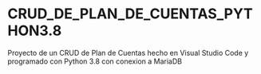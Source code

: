 # CRUD_DE_PLAN_DE_CUENTAS_PYTHON3.8
Proyecto de un CRUD de Plan de Cuentas hecho en Visual Studio Code y programado con Python 3.8 con conexion a MariaDB
